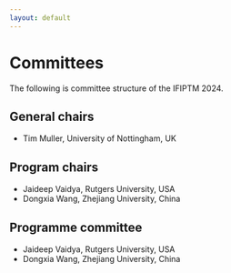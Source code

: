 ```yaml
---
layout: default
---
```


# Committees

The following is committee structure of the IFIPTM 2024.

## General chairs

- Tim Muller, University of Nottingham, UK

## Program chairs

- Jaideep Vaidya, Rutgers University, USA
- Dongxia Wang, Zhejiang University, China

## Programme committee

- Jaideep Vaidya, Rutgers University, USA
- Dongxia Wang, Zhejiang University, China
